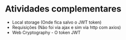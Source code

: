 # Atividades complementares
- Local storage (Onde fica salvo o JWT token)
- Requisições (Não foi via ajax e sim via http com axios)
- Web Cryptography - O token JWT 